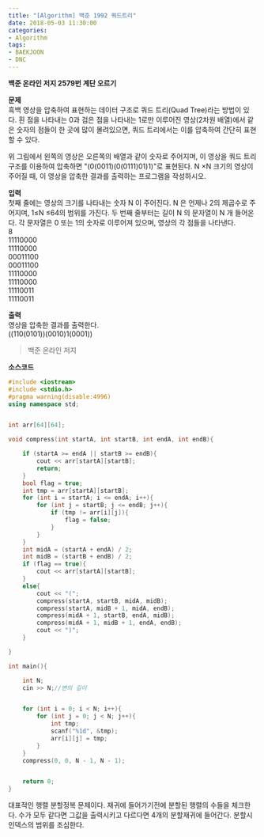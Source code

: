 ```yaml
---
title: "[Algorithm] 백준 1992 쿼드트리"
date: 2018-05-03 11:30:00
categories:
- Algorithm
tags:
- BAEKJOON
- DNC
---
```

**백준 온라인 저지 2579번 계단 오르기**
<br/>

**문제**<br/>
흑백 영상을 압축하여 표현하는 데이터 구조로 쿼드 트리(Quad Tree)라는 방법이 있다. 흰 점을 나타내는 0과 검은 점을 나타내는 1로만 이루어진 영상(2차원 배열)에서 같은 숫자의 점들이 한 곳에 많이 몰려있으면, 쿼드 트리에서는 이를 압축하여 간단히 표현할 수 있다.

위 그림에서 왼쪽의 영상은 오른쪽의 배열과 같이 숫자로 주어지며, 이 영상을 쿼드 트리 구조를 이용하여 압축하면 "(0(0011)(0(0111)01)1)"로 표현된다.  N ×N 크기의 영상이 주어질 때, 이 영상을 압축한 결과를 출력하는 프로그램을 작성하시오.
<br/>

**입력**<br/>
첫째 줄에는 영상의 크기를 나타내는 숫자 N 이 주어진다. N 은 언제나 2의 제곱수로 주어지며, 1≤N ≤64의 범위를 가진다. 두 번째 줄부터는 길이 N 의 문자열이 N 개 들어온다. 각 문자열은 0 또는 1의 숫자로 이루어져 있으며, 영상의 각 점들을 나타낸다.
<br/>
8<br/>
11110000<br/>
11110000<br/>
00011100<br/>
00011100<br/>
11110000<br/>
11110000<br/>
11110011<br/>
11110011<br/>

**출력**<br/>
영상을 압축한 결과를 출력한다.
<br/>
((110(0101))(0010)1(0001)) <br/>
>백준 온라인 저지

**소스코드**
```c++
#include <iostream>
#include <stdio.h>
#pragma warning(disable:4996)
using namespace std;


int arr[64][64];

void compress(int startA, int startB, int endA, int endB){

	if (startA >= endA || startB >= endB){
		cout << arr[startA][startB];
		return;
	}
	bool flag = true;
	int tmp = arr[startA][startB];
	for (int i = startA; i <= endA; i++){
		for (int j = startB; j <= endB; j++){
			if (tmp != arr[i][j]){
				flag = false;
			}
		}
	}
	int midA = (startA + endA) / 2;
	int midB = (startB + endB) / 2;
	if (flag == true){
		cout << arr[startA][startB];
	}
	else{
		cout << "(";
		compress(startA, startB, midA, midB);
		compress(startA, midB + 1, midA, endB);
		compress(midA + 1, startB, endA, midB);
		compress(midA + 1, midB + 1, endA, endB);
		cout << ")";
	}

}

int main(){

	int N;
	cin >> N;//변의 길이


	for (int i = 0; i < N; i++){
		for (int j = 0; j < N; j++){
			int tmp;
			scanf("%1d", &tmp);
			arr[i][j] = tmp;
		}
	}
	compress(0, 0, N - 1, N - 1);


	return 0;
}
```
대표적인 행렬 분할정복 문제이다. 재귀에 들어가기전에 분할된 행렬의 수들을 체크한다. 수가 모두 같다면 그값을 출력시키고 다르다면 4개의 분할재귀에 들어간다. 분할시 인덱스의 범위를 조심한다.
